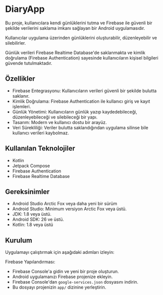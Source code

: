 # DiaryApp

Bu proje, kullanıcılara kendi günlüklerini tutma ve Firebase ile güvenli bir şekilde verilerini saklama imkanı sağlayan bir Android uygulamasıdır. 

Kullanıcılar uygulama üzerinden günlüklerini oluşturabilir, düzenleyebilir ve silebilirler. 

Günlük verileri Firebase Realtime Database'de saklanmakta ve kimlik doğrulama (Firebase Authentication) sayesinde kullanıcıların kişisel bilgileri güvende tutulmaktadır.

## Özellikler
- Firebase Entegrasyonu: Kullanıcıların verileri güvenli bir şekilde bulutta saklanır.
- Kimlik Doğrulama: Firebase Authentication ile kullanıcı giriş ve kayıt işlemleri.
- Günlük Yönetimi: Kullanıcıların günlük yazıp kaydedebileceği, düzenleyebileceği ve silebileceği bir yapı.
- Tasarım: Modern ve kullanıcı dostu bir arayüz.
- Veri Sürekliliği: Veriler bulutta saklandığından uygulama silinse bile kullanıcı verileri kaybolmaz.

## Kullanılan Teknolojiler
- Kotlin
- Jetpack Compose
- Firebase Authentication
- Firebase Realtime Database

## Gereksinimler
- Android Studio Arctic Fox veya daha yeni bir sürüm
- Android Studio: Minimum versiyon Arctic Fox veya üstü.
- JDK: 1.8 veya üstü.
- Android SDK: 26 ve üstü.
- Kotlin: 1.8 veya üstü

## Kurulum

Uygulamayı çalıştırmak için aşağıdaki adımları izleyin:

Firebase Yapılandırması:
 - Firebase Console'a gidin ve yeni bir proje oluşturun.
 - Android uygulamanızı Firebase projenize ekleyin.
 - Firebase Console'dan `google-services.json` dosyasını indirin.
 - Bu dosyayı projenizin `app/` dizinine yerleştirin.




